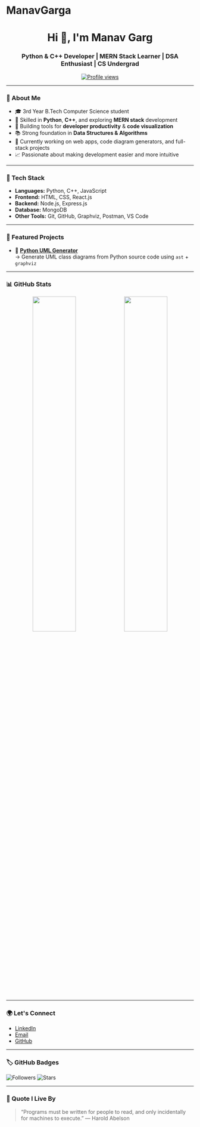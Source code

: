 # ManavGarga

<h1 align="center">Hi 👋, I'm Manav Garg</h1>
<h3 align="center">Python & C++ Developer | MERN Stack Learner | DSA Enthusiast | CS Undergrad</h3>

<p align="center">
  <a href="https://github.com/ManavGarga">
    <img src="https://komarev.com/ghpvc/?username=ManavGarga&style=flat-square&color=blue" alt="Profile views" />
  </a>
</p>

---

### 🧠 About Me

- 🎓 3rd Year B.Tech Computer Science student  
- 🐍 Skilled in **Python**, **C++**, and exploring **MERN stack** development  
- 🧩 Building tools for **developer productivity** & **code visualization**  
- 📚 Strong foundation in **Data Structures & Algorithms**  
- 🔭 Currently working on web apps, code diagram generators, and full-stack projects  
- 📈 Passionate about making development easier and more intuitive

---

### 🔧 Tech Stack

- **Languages:** Python, C++, JavaScript  
- **Frontend:** HTML, CSS, React.js  
- **Backend:** Node.js, Express.js  
- **Database:** MongoDB  
- **Other Tools:** Git, GitHub, Graphviz, Postman, VS Code

---

### 📌 Featured Projects

- 🧩 [**Python UML Generator**](https://github.com/ManavGarga/python-uml-generator)  
  → Generate UML class diagrams from Python source code using `ast` + `graphviz`


---

### 📊 GitHub Stats

<p align="center">
  <img src="https://github-readme-stats.vercel.app/api?username=ManavGarga&show_icons=true&theme=radical" width="48%" />
  <img src="https://github-readme-stats.vercel.app/api/top-langs/?username=ManavGarga&layout=compact&theme=radical" width="48%" />
</p>

---

### 🌍 Let's Connect

- [LinkedIn](https://www.linkedin.com/in/imanavgarg/)
- [Email](mailto:manav2209garg@gmail.com)
- [GitHub](https://github.com/ManavGarga)

---

### 🏷️ GitHub Badges

![Followers](https://img.shields.io/github/followers/ManavGarga?label=Follow&style=social)
![Stars](https://img.shields.io/github/stars/ManavGarga?style=social)

---

### 💬 Quote I Live By

> “Programs must be written for people to read, and only incidentally for machines to execute.” — Harold Abelson

